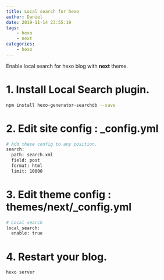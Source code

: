 ```yaml
---
title: Local search for hexo
author: Daniel
date: 2019-11-14 23:55:19
tags: 
	- hexo
	- next
categories:
	- hexo 	
---
```


Enable local search for hexo blog with **next** theme.

# 1. Install **Local Search** plugin.

``` bash
npm install hexo-generator-searchdb --save
```

# 2. Edit site config : **_config.yml**
``` bash
# Add these config to any position.
search:
  path: search.xml
  field: post
  format: html
  limit: 10000
```

# 3. Edit theme config : **themes/next/_config.yml**
``` bash
# Local search
local_search:
  enable: true
```

# 4. Restart your blog.
``` bash
hexo server
```

